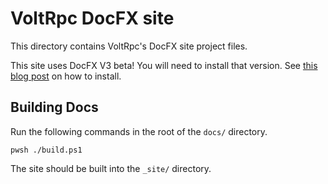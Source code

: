 # VoltRpc DocFX site

This directory contains VoltRpc's DocFX site project files.

This site uses DocFX V3 beta! You will need to install that version. See [this blog post](https://voltstro.dev/blog/2022/06/19/using-docfx-v3) on how to install.

## Building Docs

Run the following commands in the root of the `docs/` directory.

```
pwsh ./build.ps1
```

The site should be built into the `_site/` directory.